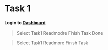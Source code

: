 
# Task 1

#### Login to [Dashboard](https://testnet.inery.io/dashboard)
> Select Task1
> Readmodre
> Finish Task
> Done


> Select Task1
> Readmore
> Finish Task
